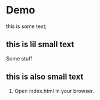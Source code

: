 # Demo
 this is some text;

 ## this is lil small text

 Some stuff

 ## this is also small text

 1. Open index.html in your browser.